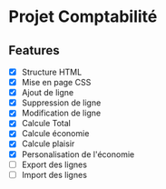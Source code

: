 # Projet Comptabilité

## Features

- [x] Structure HTML
- [x] Mise en page CSS
- [x] Ajout de ligne
- [x] Suppression de ligne
- [x] Modification de ligne
- [x] Calcule Total
- [x] Calcule économie
- [x] Calcule plaisir
- [x] Personalisation de l'économie
- [ ] Export des lignes
- [ ] Import des lignes